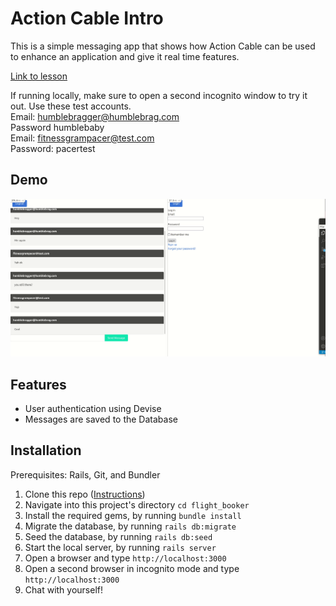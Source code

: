 # Action Cable Intro

This is a simple messaging app that shows how Action Cable can be used to enhance an application and give it real time features.

[Link to lesson](https://github.com/TheOdinProject/curriculum/blob/main/rails_programming/mailers_advanced_topics/actioncable_lesson.md)

If running locally, make sure to open a second incognito window to try it out.
Use these test accounts.
<br>
Email: humblebragger@humblebrag.com <br>
Password humblebaby <br>
Email: fitnessgrampacer@test.com <br>
Password: pacertest <br>

## Demo

![Messager Demo](messager-demo.gif)

## Features

<ul>
  <li>User authentication using Devise</li>
  <li>Messages are saved to the Database</li>
</ul>

## Installation

Prerequisites: Rails, Git, and Bundler
1. Clone this repo ([Instructions](https://docs.github.com/en/github/creating-cloning-and-archiving-repositories/cloning-a-repository-from-github/cloning-a-repository))
2. Navigate into this project's directory ```cd flight_booker```
3. Install the required gems, by running ```bundle install```
4. Migrate the database, by running ```rails db:migrate```
5. Seed the database, by running ```rails db:seed```
6. Start the local server, by running ```rails server```
7. Open a browser and type ```http://localhost:3000```
8. Open a second browser in incognito mode and type ```http://localhost:3000```
9. Chat with yourself!
